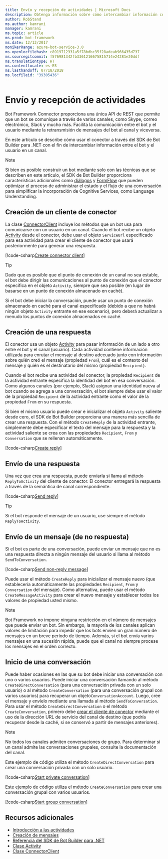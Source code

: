 ```yaml
---
title: Envío y recepción de actividades | Microsoft Docs
description: Obtenga información sobre cómo intercambiar información con un usuario a través de diversos canales con el servicio Connector a través del SDK de Bot Builder para. NET.
author: RobStand
ms.author: kamrani
manager: kamrani
ms.topic: article
ms.prod: bot-framework
ms.date: 12/13/2017
monikerRange: azure-bot-service-3.0
ms.openlocfilehash: c8919712331a5f78bdbc35f28adeab966435d737
ms.sourcegitcommit: f576981342fb3361216675815714e24281e20ddf
ms.translationtype: HT
ms.contentlocale: es-ES
ms.lasthandoff: 07/18/2018
ms.locfileid: "39305436"
---
```

# <a name="send-and-receive-activities"></a>Envío y recepción de actividades

Bot Framework Connector proporciona una única API de REST que permite que un bot se comunique a través de varios canales, como Skype, correo electrónico, Slack y mucho más. Facilita la comunicación entre el bot y el usuario mediante la retransmisión de mensajes del bot al canal y viceversa. 

En este artículo se describe cómo usar el conector a través del SDK de Bot Builder para .NET con el fin de intercambiar información entre el bot y el usuario en un canal. 

> [!NOTE]
> Si bien es posible construir un bot mediante solo con las técnicas que se describen en este artículo, el SDK de Bot Builder proporciona características adicionales como [diálogos](bot-builder-dotnet-dialogs.md) y [FormFlow](bot-builder-dotnet-formflow.md) que pueden optimizar el proceso de administrar el estado y el flujo de una conversación para simplificar la incorporación de Cognitive Services, como Language Understanding.

## <a name="create-a-connector-client"></a>Creación de un cliente de conector

La clase [ConnectorClient][ConnectorClient] incluye los métodos que un bot usa para comunicarse con un usuario en un canal. Cuando el bot recibe un objeto <a href="https://docs.botframework.com/en-us/csharp/builder/sdkreference/dc/d2f/class_microsoft_1_1_bot_1_1_connector_1_1_activity.html" target="_blank">Activity</a> desde el conector, debe usar el objeto `ServiceUrl` especificado para esa actividad para crear el cliente de conector que usará posteriormente para generar una respuesta. 

[!code-csharp[Create connector client](../includes/code/dotnet-send-and-receive.cs#createConnectorClient)]

> [!TIP]
> Dado que es posible que el punto de conexión de un canal no sea estable, el bot debe dirigir las comunicaciones al punto de conexión que el conector especifica en el objeto `Activity`, siempre que sea posible (en lugar de basarse en un punto de conexión almacenado en caché). 
>
> Si el bot debe iniciar la conversación, puede usar un punto de conexión almacenado en caché para el canal especificado (debido a que no habrá ningún objeto `Activity` entrante en ese escenario), pero deberá actualizar a menudo los puntos de conexión almacenados en caché. 

## <a id="create-reply"></a> Creación de una respuesta

El conector usa un objeto [Activity](bot-builder-dotnet-activities.md) para pasar información de un lado a otro entre el bot y el canal (usuario). Cada actividad contiene información utilizada para enrutar el mensaje al destino adecuado junto con información sobre quién creó el mensaje (propiedad `From`), cuál es el contexto del mensaje y quién es el destinatario del mismo (propiedad `Recipient`).

Cuando el bot recibe una actividad del conector, la propiedad `Recipient` de la actividad entrante especifica la identidad del bot en esa conversación. Como algunos canales (por ejemplo, Slack) asignan una identidad nueva al bot cuando se agrega a una conversación, el bot siempre debe usar el valor de la propiedad `Recipient` de la actividad entrante como el valor de la propiedad `From` en su respuesta.

Si bien el mismo usuario puede crear e inicializar el objeto `Activity` saliente desde cero, el SDK de Bot Builder proporciona una manera más sencilla de crear una respuesta. Con el método `CreateReply` de la actividad entrante, simplemente debe especificar el texto del mensaje para la respuesta y la actividad saliente se crea con las propiedades `Recipient`, `From` y `Conversation` que se rellenan automáticamente.

[!code-csharp[Create reply](../includes/code/dotnet-send-and-receive.cs#createReply)]

## <a name="send-a-reply"></a>Envío de una respuesta

Una vez que crea una respuesta, puede enviarla si llama al método `ReplyToActivity` del cliente de conector. El conector entregará la respuesta a través de la semántica de canal correspondiente. 

[!code-csharp[Send reply](../includes/code/dotnet-send-and-receive.cs#sendReply)]

> [!TIP]
> Si el bot responde el mensaje de un usuario, use siempre el método `ReplyToActivity`.

## <a name="send-a-non-reply-message"></a>Envío de un mensaje (de no respuesta) 

Si el bot es parte de una conversación, puede enviar un mensaje que no es una respuesta directa a ningún mensaje del usuario si llama al método `SendToConversation`. 

[!code-csharp[Send non-reply message](../includes/code/dotnet-send-and-receive.cs#sendNonReplyMessage)]

Puede usar el método `CreateReply` para inicializar el mensaje nuevo (que establecería automáticamente las propiedades `Recipient`, `From` y `Conversation` del mensaje). Como alternativa, puede usar el método `CreateMessageActivity` para crear el nuevo mensaje y establecer todos los valores de propiedad usted mismo.

> [!NOTE]
> Bot Framework no impone ninguna restricción en el número de mensajes que puede enviar un bot. Sin embargo, la mayoría de los canales aplican valores de limitación para impedir que los bots envíen un gran número de mensajes en un breve período de tiempo. Además, si el bot envía varios mensajes en una sucesión rápida, puede que el canal no siempre procese los mensajes en el orden correcto.

## <a name="start-a-conversation"></a>Inicio de una conversación

Puede haber ocasiones en las que su bot debe iniciar una conversación con uno o varios usuarios. Puede iniciar una conversación llamando al método `CreateDirectConversation` (para una conversación privada con un solo usuario) o al método `CreateConversation` (para una conversación grupal con varios usuarios) para recuperar un objeto`ConversationAccount`. Luego, cree el mensaje y envíelo mediante una llamada al método `SendToConversation`. Para usar el método `CreateDirectConversation` o el método `CreateConversation`, primero debe [crear el cliente de conector](#create-a-connector-client) mediante el uso de la dirección URL de servicio del canal de destino (que podría recuperar desde la caché, si se conservó a partir de mensajes anteriores). 

> [!NOTE]
> No todos los canales admiten conversaciones de grupo. Para determinar si un canal admite las conversaciones grupales, consulte la documentación del canal.

Este ejemplo de código utiliza el método `CreateDirectConversation` para crear una conversación privada con un solo usuario.

[!code-csharp[Start private conversation](../includes/code/dotnet-send-and-receive.cs#startPrivateConversation)]

Este ejemplo de código utiliza el método `CreateConversation` para crear una conversación grupal con varios usuarios.

[!code-csharp[Start group conversation](../includes/code/dotnet-send-and-receive.cs#startGroupConversation)]

## <a name="additional-resources"></a>Recursos adicionales

- [Introducción a las actividades](bot-builder-dotnet-activities.md)
- [Creación de mensajes](bot-builder-dotnet-create-messages.md)
- <a href="/dotnet/api/?view=botbuilder-3.11.0" target="_blank">Referencia del SDK de Bot Builder para .NET</a>
- <a href="https://docs.botframework.com/en-us/csharp/builder/sdkreference/dc/d2f/class_microsoft_1_1_bot_1_1_connector_1_1_activity.html" target="_blank">Clase Activity</a>
- <a href="/dotnet/api/microsoft.bot.connector.connectorclient" target="_blank">Clase ConnectorClient</a>

[ConnectorClient]: /dotnet/api/microsoft.bot.connector.connectorclient

